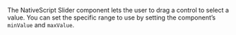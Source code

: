 The NativeScript Slider component lets the user to drag a control to select a value. 
You can set the specific range to use by setting the component’s `minValue` and `maxValue`.
